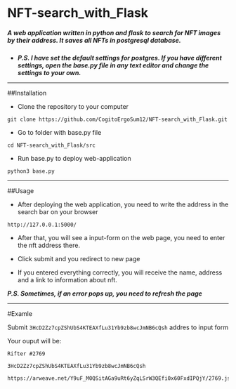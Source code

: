 # NFT-search_with_Flask

##### A web application written in python and flask to search for NFT images by their address. It saves all NFTs in postgresql database.    

* ___P.S. I have set the default settings for postgres. If you have different    settings, open the base.py file in any text editor and change the settings to your own.___
***
##Installation

* Clone the repository to your computer

```
git clone https://github.com/CogitoErgoSum12/NFT-search_with_Flask.git
```


* Go to folder with base.py file

```
cd NFT-search_with_Flask/src
```
* Run base.py to deploy web-application

```
python3 base.py
```

***

##Usage

* After deploying the web application, you need to write the address in the search bar on your browser

```
http://127.0.0.1:5000/
```
* After that, you will see a input-form on the web page, you need to enter the nft address there.

* Click submit and you redirect to new page

* If you entered everything correctly, you will receive the name, address and a link to information about nft.

___P.S. Sometimes, if an error pops up, you need to refresh the page___

***

#Examle

Submit ```3HcD2Zz7cpZShUbS4KTEAXfLu31Yb9zb8wcJmNB6cQsh``` addres to input form

Your ouput will be:
```
Rifter #2769

3HcD2Zz7cpZShUbS4KTEAXfLu31Yb9zb8wcJmNB6cQsh

https://arweave.net/Y9uF_M0QSitAGa9uRt6yZqLSrW3QEfi0x60FxdIPQjY/2769.json

 ```
